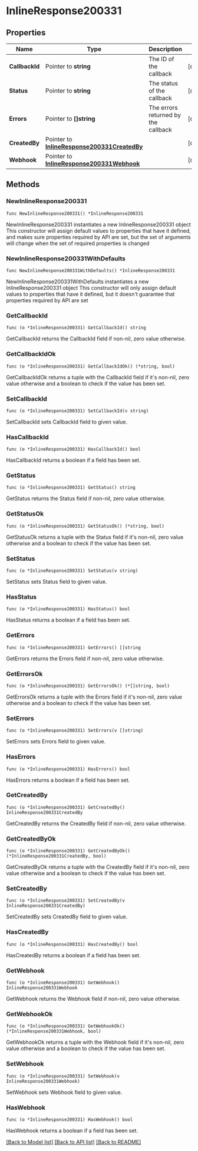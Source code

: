 # InlineResponse200331

## Properties

Name | Type | Description | Notes
------------ | ------------- | ------------- | -------------
**CallbackId** | Pointer to **string** | The ID of the callback | [optional] 
**Status** | Pointer to **string** | The status of the callback | [optional] 
**Errors** | Pointer to **[]string** | The errors returned by the callback | [optional] 
**CreatedBy** | Pointer to [**InlineResponse200331CreatedBy**](InlineResponse200331CreatedBy.md) |  | [optional] 
**Webhook** | Pointer to [**InlineResponse200331Webhook**](InlineResponse200331Webhook.md) |  | [optional] 

## Methods

### NewInlineResponse200331

`func NewInlineResponse200331() *InlineResponse200331`

NewInlineResponse200331 instantiates a new InlineResponse200331 object
This constructor will assign default values to properties that have it defined,
and makes sure properties required by API are set, but the set of arguments
will change when the set of required properties is changed

### NewInlineResponse200331WithDefaults

`func NewInlineResponse200331WithDefaults() *InlineResponse200331`

NewInlineResponse200331WithDefaults instantiates a new InlineResponse200331 object
This constructor will only assign default values to properties that have it defined,
but it doesn't guarantee that properties required by API are set

### GetCallbackId

`func (o *InlineResponse200331) GetCallbackId() string`

GetCallbackId returns the CallbackId field if non-nil, zero value otherwise.

### GetCallbackIdOk

`func (o *InlineResponse200331) GetCallbackIdOk() (*string, bool)`

GetCallbackIdOk returns a tuple with the CallbackId field if it's non-nil, zero value otherwise
and a boolean to check if the value has been set.

### SetCallbackId

`func (o *InlineResponse200331) SetCallbackId(v string)`

SetCallbackId sets CallbackId field to given value.

### HasCallbackId

`func (o *InlineResponse200331) HasCallbackId() bool`

HasCallbackId returns a boolean if a field has been set.

### GetStatus

`func (o *InlineResponse200331) GetStatus() string`

GetStatus returns the Status field if non-nil, zero value otherwise.

### GetStatusOk

`func (o *InlineResponse200331) GetStatusOk() (*string, bool)`

GetStatusOk returns a tuple with the Status field if it's non-nil, zero value otherwise
and a boolean to check if the value has been set.

### SetStatus

`func (o *InlineResponse200331) SetStatus(v string)`

SetStatus sets Status field to given value.

### HasStatus

`func (o *InlineResponse200331) HasStatus() bool`

HasStatus returns a boolean if a field has been set.

### GetErrors

`func (o *InlineResponse200331) GetErrors() []string`

GetErrors returns the Errors field if non-nil, zero value otherwise.

### GetErrorsOk

`func (o *InlineResponse200331) GetErrorsOk() (*[]string, bool)`

GetErrorsOk returns a tuple with the Errors field if it's non-nil, zero value otherwise
and a boolean to check if the value has been set.

### SetErrors

`func (o *InlineResponse200331) SetErrors(v []string)`

SetErrors sets Errors field to given value.

### HasErrors

`func (o *InlineResponse200331) HasErrors() bool`

HasErrors returns a boolean if a field has been set.

### GetCreatedBy

`func (o *InlineResponse200331) GetCreatedBy() InlineResponse200331CreatedBy`

GetCreatedBy returns the CreatedBy field if non-nil, zero value otherwise.

### GetCreatedByOk

`func (o *InlineResponse200331) GetCreatedByOk() (*InlineResponse200331CreatedBy, bool)`

GetCreatedByOk returns a tuple with the CreatedBy field if it's non-nil, zero value otherwise
and a boolean to check if the value has been set.

### SetCreatedBy

`func (o *InlineResponse200331) SetCreatedBy(v InlineResponse200331CreatedBy)`

SetCreatedBy sets CreatedBy field to given value.

### HasCreatedBy

`func (o *InlineResponse200331) HasCreatedBy() bool`

HasCreatedBy returns a boolean if a field has been set.

### GetWebhook

`func (o *InlineResponse200331) GetWebhook() InlineResponse200331Webhook`

GetWebhook returns the Webhook field if non-nil, zero value otherwise.

### GetWebhookOk

`func (o *InlineResponse200331) GetWebhookOk() (*InlineResponse200331Webhook, bool)`

GetWebhookOk returns a tuple with the Webhook field if it's non-nil, zero value otherwise
and a boolean to check if the value has been set.

### SetWebhook

`func (o *InlineResponse200331) SetWebhook(v InlineResponse200331Webhook)`

SetWebhook sets Webhook field to given value.

### HasWebhook

`func (o *InlineResponse200331) HasWebhook() bool`

HasWebhook returns a boolean if a field has been set.


[[Back to Model list]](../README.md#documentation-for-models) [[Back to API list]](../README.md#documentation-for-api-endpoints) [[Back to README]](../README.md)


